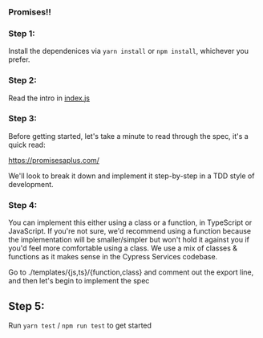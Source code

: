 ### Promises!!

### Step 1:

Install the dependenices via `yarn install` or `npm install`, whichever you prefer.

### Step 2:

Read the intro in [index.js](./index.js)

### Step 3:

Before getting started, let's take a minute to read through the spec, it's a quick read:

https://promisesaplus.com/

We'll look to break it down and implement it step-by-step in a TDD style of development.

### Step 4:

You can implement this either using a class or a function, in TypeScript or JavaScript.
If you're not sure, we'd recommend using a function because the implementation will
be smaller/simpler but won't hold it against you if you'd feel more comfortable using a class.
We use a mix of classes & functions as it makes sense in the Cypress Services codebase.

Go to ./templates/{js,ts}/{function,class} and comment out the export line, and then let's begin
to implement the spec

## Step 5:

Run `yarn test` / `npm run test` to get started
